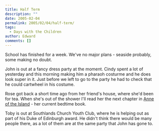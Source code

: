 ```yaml
---
title: Half Term
description: ""
date: 2005-02-04
permalink: 2005/02/04/half-term/
tags:
  - Days with the Children
author: Edward
comments: []
---
```


School has finished for a week. We\'ve no major plans - seaside
probably, some making no doubt.

John is out at a fancy dress party at the moment. Cindy spent a lot of
yesterday and this morning making him a pharaoh costurme and he does
look super in it. Just before we left to go to the party he had to check
that he could cartwheel in his costume.

Rose got back a short time ago from her friend\'s house, where she\'d
been for tea. When she\'s out of the shower I\'ll read her the next
chapter in [Anne of the Island][1] - her current bedtime book.

Toby is out at Southlands Church Youth Club, where he is helping out as
part of his Duke of Edinburgh award. He didn\'t think there would be
many people there, as a lot of them are at the same party that John has
gone to.



[1]: https://www.amazon.co.uk/exec/obidos/ASIN/0140367772/qid=1107547525/ref=sr_8_xs_ap_i1_xgl/026-1845066-6598824
